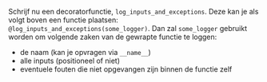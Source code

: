 Schrijf nu een decoratorfunctie, `log_inputs_and_exceptions`.
Deze kan je als volgt boven een functie plaatsen: `@log_inputs_and_exceptions(some_logger)`.
Dan zal `some_logger` gebruikt worden om volgende zaken van de gewrapte functie te loggen:

- de naam (kan je opvragen via `__name__`)
- alle inputs (positioneel of niet)
- eventuele fouten die niet opgevangen zijn binnen de functie zelf

